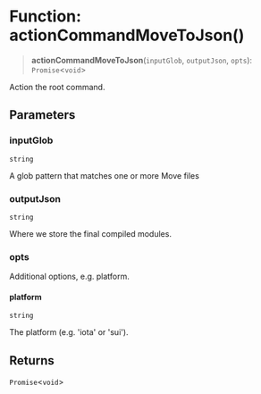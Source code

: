 # Function: actionCommandMoveToJson()

> **actionCommandMoveToJson**(`inputGlob`, `outputJson`, `opts`): `Promise`\<`void`\>

Action the root command.

## Parameters

### inputGlob

`string`

A glob pattern that matches one or more Move files

### outputJson

`string`

Where we store the final compiled modules.

### opts

Additional options, e.g. platform.

#### platform

`string`

The platform (e.g. 'iota' or 'sui').

## Returns

`Promise`\<`void`\>
